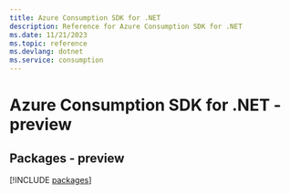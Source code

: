 ```yaml
---
title: Azure Consumption SDK for .NET
description: Reference for Azure Consumption SDK for .NET
ms.date: 11/21/2023
ms.topic: reference
ms.devlang: dotnet
ms.service: consumption
---
```

# Azure Consumption SDK for .NET - preview
## Packages - preview
[!INCLUDE [packages](consumption-index.md)]
